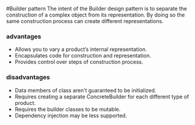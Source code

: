 #Builder pattern
The intent of the Builder design pattern is to separate the construction of a complex object from its representation. By doing so the same construction process can create different representations.

### advantages
 * Allows you to vary a product’s internal representation.
 * Encapsulates code for construction and representation.
 * Provides control over steps of construction process.

### disadvantages
 * Data members of class aren't guaranteed to be initialized.
 * Requires creating a separate ConcreteBuilder for each different type of product.
 * Requires the builder classes to be mutable.
 * Dependency injection may be less supported.
